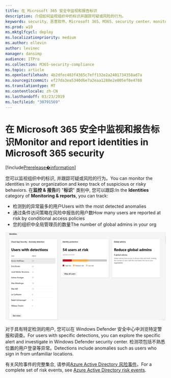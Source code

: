 ```yaml
---
title: 在 Microsoft 365 安全中监视和报告标识
description: 介绍如何监视组织中的标识并跟踪可疑或风险的行为。
keywords: security、恶意软件、Microsoft 365、M365、security center、monitor、report、identity
ms.prod: w10
ms.mktglfcycl: deploy
ms.localizationpriority: medium
ms.author: ellevin
author: levinec
manager: dansimp
audience: ITPro
ms.collection: M365-security-compliance
ms.topic: article
ms.openlocfilehash: 4b2dfec483f4365c7eff132e2a2401734358ad7a
ms.sourcegitcommit: ef27da3ea5340d6e7a2eaa1288e2e005ef8e4788
ms.translationtype: MT
ms.contentlocale: zh-CN
ms.lasthandoff: 03/23/2019
ms.locfileid: "30791569"
---
```

# <a name="monitor-and-report-identities-in-microsoft-365-security"></a><span data-ttu-id="cee72-104">在 Microsoft 365 安全中监视和报告标识</span><span class="sxs-lookup"><span data-stu-id="cee72-104">Monitor and report identities in Microsoft 365 security</span></span>

[!include[Prerelease�information](prerelease.md)]

<span data-ttu-id="cee72-105">您可以监视组织中的标识, 并跟踪可疑或风险的行为。</span><span class="sxs-lookup"><span data-stu-id="cee72-105">You can monitor the identities in your organization and keep track of suspicious or risky behaviors.</span></span> <span data-ttu-id="cee72-106">在**监控 & 报告**的 "**标识**" 类别中, 您可以跟踪:</span><span class="sxs-lookup"><span data-stu-id="cee72-106">In the **Identities** category of **Monitoring & reports**, you can track:</span></span>

* <span data-ttu-id="cee72-107">检测到的异常最多的用户</span><span class="sxs-lookup"><span data-stu-id="cee72-107">Users with the most detected anomalies</span></span>
* <span data-ttu-id="cee72-108">通过条件访问策略在风险中报告的用户数</span><span class="sxs-lookup"><span data-stu-id="cee72-108">How many users are reported at risk by conditional access policies</span></span>
* <span data-ttu-id="cee72-109">您的组织中全局管理员的数量</span><span class="sxs-lookup"><span data-stu-id="cee72-109">The number of global admins in your org</span></span>

!["监视 & 报告" 页的 "标识" 类别](./media/security-docs/identities.png)

<span data-ttu-id="cee72-111">对于具有特定检测的用户, 您可以在 Windows Defender 安全中心中浏览特定警报和调查。</span><span class="sxs-lookup"><span data-stu-id="cee72-111">For users with specific detections, you can explore the specific alert and investigate in Windows Defender security center.</span></span> <span data-ttu-id="cee72-112">检测项包括不熟悉位置的用户登录等异常。</span><span class="sxs-lookup"><span data-stu-id="cee72-112">Detections include anomalies such as users who sign in from unfamiliar locations.</span></span>

<span data-ttu-id="cee72-113">有关风险事件的完整集合, 请参阅[Azure Active Directory 风险事件](https://docs.microsoft.com/azure/active-directory/reports-monitoring/concept-risk-events)。</span><span class="sxs-lookup"><span data-stu-id="cee72-113">For a complete set of risk events, see [Azure Active Directory risk events](https://docs.microsoft.com/azure/active-directory/reports-monitoring/concept-risk-events).</span></span>
